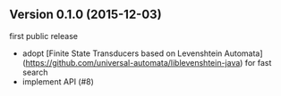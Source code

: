 Version 0.1.0 (2015-12-03)
--------------------------

first public release

- adopt [Finite State Transducers based on Levenshtein Automata]
(https://github.com/universal-automata/liblevenshtein-java) for fast search 
- implement API (#8)
